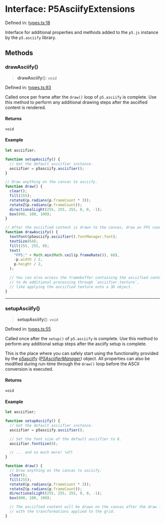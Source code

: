 # Interface: P5AsciifyExtensions

Defined in: [types.ts:18](https://github.com/humanbydefinition/p5.asciify/blob/c7dfbaf322110929b3c99bca1a913d14c8c507da/src/lib/types.ts#L18)

Interface for additional properties and methods added to the `p5.js` instance by the `p5.asciify` library.

## Methods

### drawAsciify()

> **drawAsciify**(): `void`

Defined in: [types.ts:93](https://github.com/humanbydefinition/p5.asciify/blob/c7dfbaf322110929b3c99bca1a913d14c8c507da/src/lib/types.ts#L93)

Called once per frame after the `draw()` loop of `p5.asciify` is complete.
Use this method to perform any additional drawing steps after the asciified content is rendered.

#### Returns

`void`

#### Example

```javascript
let asciifier;

function setupAsciify() {
  // Get the default asciifier instance.
  asciifier = p5asciify.asciifier();
}

// Draw anything on the canvas to asciify.
function draw() {
  clear();
  fill(255);
  rotateX(p.radians(p.frameCount * 3));
  rotateZ(p.radians(p.frameCount));
  directionalLight(255, 255, 255, 0, 0, -1);
  box(800, 100, 100);
}

// After the asciified content is drawn to the canvas, draw an FPS counter on top of it.
function drawAsciify() {
  textFont(p5asciify.asciifier().fontManager.font);
  textSize(64);
  fill(255, 255, 0);
  text(
    "FPS:" + Math.min(Math.ceil(p.frameRate()), 60),
    -p.width / 2,
    p.height / 2,
  );

  // You can also access the framebuffer containing the asciified content
  // to do additional processing through `asciifier.texture`,
  // like applying the asciified texture onto a 3D object.
}
```

---

### setupAsciify()

> **setupAsciify**(): `void`

Defined in: [types.ts:55](https://github.com/humanbydefinition/p5.asciify/blob/c7dfbaf322110929b3c99bca1a913d14c8c507da/src/lib/types.ts#L55)

Called once after the `setup()` of `p5.asciify` is complete.
Use this method to perform any additional setup steps after the asciify setup is complete.

This is the place where you can safely start using the functionality provided by the [p5asciify](../variables/p5asciify.md) _([P5AsciifierManager](../classes/P5AsciifierManager.md))_ object.
All properties can also be modified during run-time through the `draw()` loop before the ASCII conversion is executed.

#### Returns

`void`

#### Example

```javascript
let asciifier;

function setupAsciify() {
  // Get the default asciifier instance.
  asciifier = p5asciify.asciifier();

  // Set the font size of the default asciifier to 8.
  asciifier.fontSize(8);

  // ... and so much more! ᓭᘏᒉ
}

function draw() {
  // Draw anything on the canvas to asciify.
  clear();
  fill(255);
  rotateX(p.radians(p.frameCount * 3));
  rotateZ(p.radians(p.frameCount));
  directionalLight(255, 255, 255, 0, 0, -1);
  box(800, 100, 100);

  // The asciified content will be drawn on the canvas after the draw loop
  // with the transformations applied to the grid.
}
```
